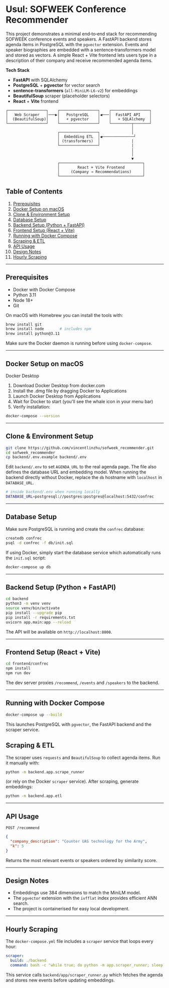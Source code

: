 # Usul: SOFWEEK Conference Recommender

This project demonstrates a minimal end‑to‑end stack for recommending SOFWEEK conference events and speakers. A FastAPI backend stores agenda items in PostgreSQL with the `pgvector` extension. Events and speaker biographies are embedded with a sentence‑transformers model and stored as vectors. A simple React + Vite frontend lets users type in a description of their company and receive recommended agenda items.

**Tech Stack**

- **FastAPI** with SQLAlchemy
- **PostgreSQL** + **pgvector** for vector search
- **sentence-transformers** (`all-MiniLM-L6-v2`) for embeddings
- **BeautifulSoup** scraper (placeholder selectors)
- **React** + **Vite** frontend

```
┌─────────────────┐    ┌─────────────────┐    ┌─────────────────┐
│   Web Scraper   │───▶│   PostgreSQL    │◀───│  FastAPI API    │
│  (BeautifulSoup)│    │   + pgvector    │    │   + SQLAlchemy  │
└─────────────────┘    └─────────────────┘    └─────────┬───────┘
                                                        │
                       ┌─────────────────┐              │
                       │  Embedding ETL  │◀──────────────┘
                       │ (transformers)  │              |
                       └─────────────────┘              |
                                                        |   
                                                        │
                                                        ▼
                       ┌─────────────────────────────────────┐
                       │        React + Vite Frontend        │
                       │     (Company → Recommendations)     │
                       └─────────────────────────────────────┘
```

## Table of Contents
1. [Prerequisites](#prerequisites)
2. [Docker Setup on macOS](#docker-setup-on-macos)
3. [Clone & Environment Setup](#clone--environment-setup)
4. [Database Setup](#database-setup)
5. [Backend Setup (Python + FastAPI)](#backend-setup-python--fastapi)
6. [Frontend Setup (React + Vite)](#frontend-setup-react--vite)
7. [Running with Docker Compose](#running-with-docker-compose)
8. [Scraping & ETL](#scraping--etl)
9. [API Usage](#api-usage)
10. [Design Notes](#design-notes)
11. [Hourly Scraping](#hourly-scraping)

---

## Prerequisites
- Docker with Docker Compose
- Python 3.11
- Node 18+
- Git

On macOS with Homebrew you can install the tools with:
```bash
brew install git
brew install node       # includes npm
brew install python@3.11
```
Make sure the Docker daemon is running before using `docker-compose`.

---

## Docker Setup on macOS
Docker Desktop

1. Download Docker Desktop from docker.com
2. Install the .dmg file by dragging Docker to Applications
3. Launch Docker Desktop from Applications
4. Wait for Docker to start (you'll see the whale icon in your menu bar)
5. Verify installation:
```bash
docker-compose --version
```

---

## Clone & Environment Setup
```bash
git clone https://github.com/vincentlinzhu/sofweek_recommender.git
cd sofweek_recommender
cp backend/.env.example backend/.env
```

Edit `backend/.env` to set `AGENDA_URL` to the real agenda page. The file also
defines the database URL and embedding model. When running the backend directly
without Docker, replace the `db` hostname with `localhost` in `DATABASE_URL`.

```bash
# inside backend/.env when running locally
DATABASE_URL=postgresql://postgres:postgres@localhost:5432/confrec
```

---

## Database Setup

Make sure PostgreSQL is running and create the `confrec` database:

```bash
createdb confrec
psql -d confrec -f db/init.sql
```

If using Docker, simply start the database service which automatically runs the
`init.sql` script:

```bash
docker-compose up db
```

---

## Backend Setup (Python + FastAPI)

```bash
cd backend
python3 -m venv venv
source venv/bin/activate
pip install --upgrade pip
pip install -r requirements.txt
uvicorn app.main:app --reload
```
The API will be available on `http://localhost:8000`.

---

## Frontend Setup (React + Vite)
```bash
cd frontend/confrec
npm install
npm run dev
```
The dev server proxies `/recommend`, `/events` and `/speakers` to the backend.

---

## Running with Docker Compose
```bash
docker-compose up --build
```
This launches PostgreSQL with `pgvector`, the FastAPI backend and the scraper service.

## Scraping & ETL
The scraper uses `requests` and `BeautifulSoup` to collect agenda items. Run it manually with:
```bash
python -m backend.app.scrape_runner
```
(or rely on the Docker `scraper` service). After scraping, generate embeddings:
```bash
python -m backend.app.etl
```

---

## API Usage
`POST /recommend`
```json
{
  "company_description": "Counter UAS technology for the Army",
  "k": 5
}
```

Returns the most relevant events or speakers ordered by similarity score.

---

## Design Notes

- Embeddings use 384 dimensions to match the MiniLM model.
- The `pgvector` extension with the `ivfflat` index provides efficient ANN search.
- The project is containerised for easy local development.

---

## Hourly Scraping

The `docker-compose.yml` file includes a `scraper` service that loops every hour:

```yaml
scraper:
  build: ./backend
  command: bash -c "while true; do python -m app.scraper_runner; sleep 3600; done"
```

This service calls `backend/app/scraper_runner.py` which fetches the agenda and stores new events before updating embeddings.
